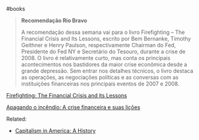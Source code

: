 #books

> **Recomendação Rio Bravo**
>
> A recomendação dessa semana vai para o livro Firefighting – The Financial Crisis and Its Lessons, escrito por Bem Bernanke, Timothy Geithner e  Henry Paulson, respectivamente Chairman do Fed, Presidente do Fed NY e  Secretário do Tesouro, durante a crise de 2008. O livro é relativamente  curto, mas conta os principais acontecimentos nos bastidores da maior  crise econômica desde a grande depressão. Sem entrar nos detalhes  técnicos, o livro destaca as operações, as negociações políticas e as  conversas com as instituições financeiras nos principais eventos de 2007 e 2008.

[Firefighting: The Financial Crisis and its Lessons](https://www.amazon.com.br/Firefighting-Financial-Crisis-Lessons-English-ebook/dp/B07LFLW5R3/) 

[Apagando o incêndio: A crise financeira e suas lições](https://www.amazon.com.br/Apagando-incêndio-crise-financeira-lições/dp/6556920096/)

Related:

- [Capitalism in America: A History](https://www.amazon.com.br/Capitalism-America-History-Alan-Greenspan/dp/0735222444/)
